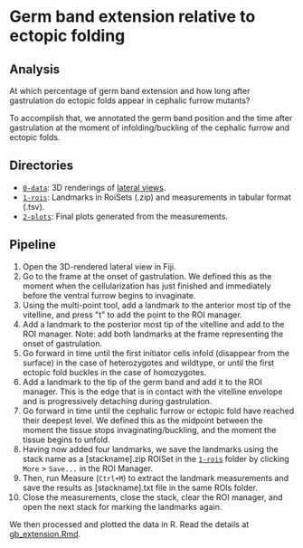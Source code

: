# Germ band extension relative to ectopic folding

## Analysis

At which percentage of germ band extension and how long after gastrulation do ectopic folds appear in cephalic furrow mutants?

To accomplish that, we annotated the germ band position and the time after gastrulation at the moment of infolding/buckling of the cephalic furrow and ectopic folds.

## Directories

- [`0-data`](0-data): 3D renderings of [lateral views](../../0-data/lateral).
- [`1-rois`](1-rois): Landmarks in RoiSets (.zip) and measurements in tabular format (.tsv).
- [`2-plots`](2-plots): Final plots generated from the measurements.

## Pipeline

1. Open the 3D-rendered lateral view in Fiji.
2. Go to the frame at the onset of gastrulation. We defined this as the moment when the cellularization has just finished and immediately before the ventral furrow begins to invaginate.
3. Using the multi-point tool, add a landmark to the anterior most tip of the vitelline, and press "t" to add the point to the ROI manager.
4. Add a landmark to the posterior most tip of the vitelline and add to the ROI manager. Note: add both landmarks at the frame representing the onset of gastrulation.
5. Go forward in time until the first initiator cells infold (disappear from the surface) in the case of heterozygotes and wildtype, or until the first ectopic fold buckles in the case of homozygotes.
6. Add a landmark to the tip of the germ band and add it to the ROI manager. This is the edge that is in contact with the vitelline envelope and is progressively detaching during gastrulation.
7. Go forward in time until the cephalic furrow or ectopic fold have reached their deepest level. We defined this as the midpoint between the moment the tissue stops invaginating/buckling, and the moment the tissue begins to unfold.
8. Having now added four landmarks, we save the landmarks using the stack name as a [stackname].zip ROISet in the [`1-rois`](./1-rois) folder by clicking `More` > `Save...` in the ROI Manager.
9. Then, run Measure (`Ctrl+M`) to extract the landmark measurements and save the results as [stackname].txt file in the same ROIs folder.
10. Close the measurements, close the stack, clear the ROI manager, and open the next stack for marking the landmarks again.

We then processed and plotted the data in R.
Read the details at [gb_extension.Rmd](gb_extension.Rmd).
